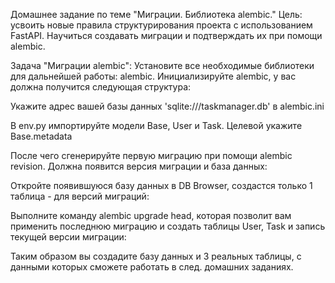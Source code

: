 Домашнее задание по теме "Миграции. Библиотека alembic."
Цель: усвоить новые правила структурирования проекта с использованием FastAPI. Научиться создавать миграции и подтверждать их при помощи alembic.

Задача "Миграции alembic": Установите все необходимые библиотеки для дальнейшей работы: alembic. Инициализируйте alembic, у вас должна получится следующая структура:

Укажите адрес вашей базы данных 'sqlite:///taskmanager.db' в alembic.ini

В env.py импортируйте модели Base, User и Task. Целевой укажите Base.metadata

После чего сгенерируйте первую миграцию при помощи alembic revision. Должна появится версия миграции и база данных:

Откройте появившуюся базу данных в DB Browser, создастся только 1 таблица - для версий миграций:

Выполните команду alembic upgrade head, которая позволит вам применить последнюю миграцию и создать таблицы User, Task и запись текущей версии миграции:

Таким образом вы создадите базу данных и 3 реальных таблицы, с данными которых сможете работать в след. домашних заданиях.
